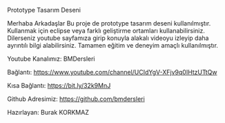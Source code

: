 Prototype Tasarım Deseni

Merhaba Arkadaşlar
Bu proje de prototype tasarım deseni kullanılmıştır.
Kullanmak için eclipse veya farklı geliştirme ortamları kullanabilirsiniz.
Dilerseniz youtube sayfamıza girip konuyla alakalı videoyu izleyip daha ayrıntılı bilgi alabilirsiniz.
Tamamen eğitim ve deneyim amaçlı kullanılmıştır.


Youtube Kanalımız: BMDersleri

Bağlantı: https://www.youtube.com/channel/UCIdYgV-XFjv9q0IHtzUTtQw

Kısa Bağlantı: https://bit.ly/32k9MnJ

Github Adresimiz: https://github.com/bmdersleri

Hazırlayan: Burak KORKMAZ
